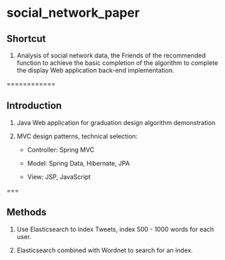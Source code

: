 social_network_paper
====================

## Shortcut

1. Analysis of social network data, the Friends of the recommended function to achieve the basic completion of the algorithm to complete the display Web application back-end implementation.

============
## Introduction

1. Java Web application for graduation design algorithm demonstration

2. MVC design patterns, technical selection:

    - Controller: Spring MVC
    
    - Model: Spring Data, Hibernate, JPA
    
    - View: JSP, JavaScript 
    
===
## Methods

1. Use Elasticsearch to index Tweets, index 500 - 1000 words for each user.

2. Elasticsearch combined with Wordnet to search for an index.
